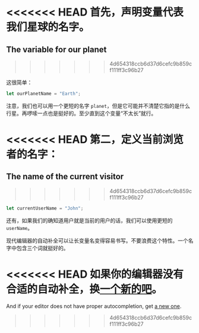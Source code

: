 <<<<<<< HEAD
首先，声明变量代表我们星球的名字。
=======
## The variable for our planet
>>>>>>> 4d654318ccb6d37d6cefc9b859cf111ff3c96b27

这很简单：

```js
let ourPlanetName = "Earth";
```

注意，我们也可以用一个更短的名字 `planet`，但是它可能并不清楚它指的是什么行星。再啰嗦一点也是挺好的。至少直到这个变量“不太长”就行。

<<<<<<< HEAD
第二，定义当前浏览者的名字：
=======
## The name of the current visitor
>>>>>>> 4d654318ccb6d37d6cefc9b859cf111ff3c96b27

```js
let currentUserName = "John";
```

还有，如果我们的确知道用户就是当前的用户的话，我们可以使用更短的 `userName`。

现代编辑器的自动补全可以让长变量名变得容易书写。不要浪费这个特性。一个名字中包含三个词就挺好的。

<<<<<<< HEAD
如果你的编辑器没有合适的自动补全，换[一个新的吧](/code-editors)。
=======
And if your editor does not have proper autocompletion, get [a new one](/code-editors).
>>>>>>> 4d654318ccb6d37d6cefc9b859cf111ff3c96b27
